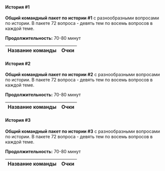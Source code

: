 <!-- tabs:start -->
#### **История #1**

**Общий командный пакет по истории #1** с разнообразными вопросами по истории. В пакете 72 вопроса - девять тем по восемь вопросов в каждой теме.

**Продолжительность:** 70-80 минут

Название команды | Очки
-- | --

#### **История #2**

**Общий командный пакет по истории #2** с разнообразными вопросами по истории. В пакете 72 вопроса - девять тем по восемь вопросов в каждой теме.

**Продолжительность:** 70-80 минут

Название команды | Очки
-- | --

#### **История #3**

**Общий командный пакет по истории #3** с разнообразными вопросами по истории. В пакете 72 вопроса - девять тем по восемь вопросов в каждой теме.

**Продолжительность:** 70-80 минут

Название команды | Очки
-- | --

<!-- tabs:end -->